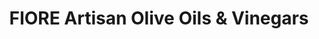 ---
title: "FIORE Artisan Olive Oils & Vinegars"
url: /brunswick/fiore-artisan-olive-oils-and-vinegars/
shop: convenience
---